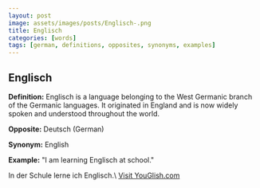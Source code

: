 ```yaml
---
layout: post
image: assets/images/posts/Englisch-.png
title: Englisch 
categories: [words]
tags: [german, definitions, opposites, synonyms, examples]
---
```


## Englisch

**Definition:** Englisch is a language belonging to the West Germanic branch of the Germanic languages. It originated in England and is now widely spoken and understood throughout the world.

**Opposite:** Deutsch (German)

**Synonym:** English

**Example:** "I am learning Englisch at school."

In der Schule lerne ich Englisch.\ <a id="yg-widget-0" class="youglish-widget" data-query="Englisch " data-lang="german" data-components="8412" data-auto-start="0" data-bkg-color="theme_light" data-title="How%20to%20pronounce%20Englisch %20in%20German"  rel="nofollow" href="https://youglish.com">Visit YouGlish.com</a><script async src="https://youglish.com/public/emb/widget.js" charset="utf-8"></script>